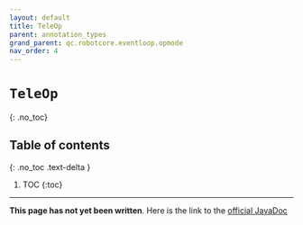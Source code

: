 ```yaml
---
layout: default
title: TeleOp
parent: annotation_types
grand_parent: qc.robotcore.eventloop.opmode
nav_order: 4
---
```

# `TeleOp`
{: .no_toc}

## Table of contents
{: .no_toc .text-delta }

1. TOC
{:toc}
---
**This page has not yet been written**. Here is the link to the [official JavaDoc](https://ftctechnh.github.io/ftc_app/doc/javadoc/com/qualcomm/robotcore/eventloop/opmode/TeleOp.html)
        